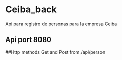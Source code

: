 # Ceiba_back
Api para registro de personas para la empresa Ceiba

## Api port 8080
##Http methods Get and Post from /api/person
